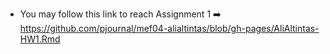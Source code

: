* You may follow this link to reach Assignment 1 ➡️ https://github.com/pjournal/mef04-alialtintas/blob/gh-pages/AliAltintas-HW1.Rmd


